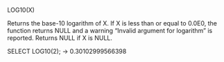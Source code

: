 LOG10(X)

Returns the base-10 logarithm of X. If X is less than or equal to 0.0E0, the function returns NULL and a warning “Invalid argument for logarithm” is reported. Returns NULL if X is NULL.

SELECT LOG10(2);
-> 0.30102999566398

